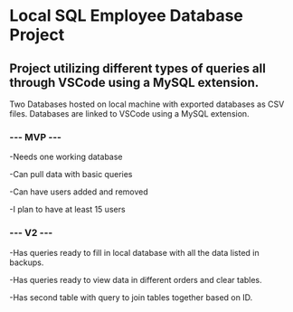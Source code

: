 <h1>Local SQL Employee Database Project</h1>
<h2>Project utilizing different types of queries all through VSCode using a MySQL extension.</h2>
<p>Two Databases hosted on local machine with exported databases as CSV files. Databases are linked to VSCode using a MySQL extension.</p>
<h3>--- MVP ---</h3>
<p>
-Needs one working database

-Can pull data with basic queries

-Can have users added and removed

-I plan to have at least 15 users
</p>
<h3>--- V2 ---</h3>
<p>
 -Has queries ready to fill in local database with all the data listed in backups.

 -Has queries ready to view data in different orders and clear tables.

 -Has second table with query to join tables together based on ID.
</p>